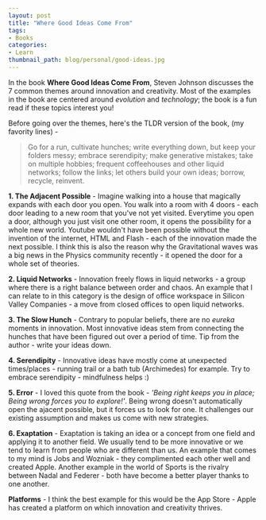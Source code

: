 ```yaml
---
layout: post
title: "Where Good Ideas Come From"
tags:
- Books
categories:
- Learn
thumbnail_path: blog/personal/good-ideas.jpg
---
```


In the book **Where Good Ideas Come From**, Steven Johnson discusses the 7 common themes around innovation and creativity. Most of the examples in the book are centered around *evolution* and *technology*; the book is a fun read if these topics interest you! 

Before going over the themes, here's the TLDR version of the book, (my favority lines) - 

> Go for a run, cultivate hunches; write everything down, but keep your folders messy; embrace serendipity; make generative mistakes; take on multiple hobbies; frequent coffeehouses and other liquid networks; follow the links; let others build your own ideas; borrow, recycle, reinvent.

**1. The Adjacent Possible** - Imagine walking into a house that magically expands with each door you open. You walk into a room with 4 doors - each door leading to a new room that you've not yet visited. Everytime you open a door, although you just visit one other room, it opens the possibility for a whole new world. Youtube wouldn't have been possible without the invention of the internet, HTML and Flash - each of the innovation made the next possible. I think this is also the reason why the Gravitational waves was a big news in the Physics community recently - it opened the door for a whole set of theories.

**2. Liquid Networks** - Innovation freely flows in liquid networks - a group where there is a right balance between order and chaos. An example that I can relate to in this category is the design of office workspace in Silicon Valley Companies - a move from closed offices to open liquid networks.

**3. The Slow Hunch** - Contrary to popular beliefs, there are no *eureka* moments in innovation. Most innovative ideas stem from connecting the hunches that have been figured out over a period of time. Tip from the author - write your ideas down.

**4. Serendipity** - Innovative ideas have mostly come at unexpected times/places - running trail or a bath tub (Archimedes) for example. Try to embrace serendipity - mindfulness helps :)

**5. Error** - I loved this quote from the book - *'Being right keeps you in place; Being wrong forces you to explore!'*. Being wrong doesn't automatically open the ajacent possible, but it forces us to look for one. It challenges our existing assumption and makes us come with new strategies. 

**6. Exaptation** - Exaptation is taking an idea or a concept from one field and applying it to another field. We usually tend to be more innovative or we tend to learn from people who are different than us. An example that comes to my mind is Jobs and Wozniak - they complimented each other well and created Apple. Another example in the world of Sports is the rivalry between Nadal and Federer - both have become a better player thanks to one another.

**Platforms** - I think the best example for this would be the App Store - Apple has created a platform on which innovation and creativity thrives. 